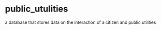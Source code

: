 # public_utulities
a database that stores data on the interaction of a citizen and public utilities
